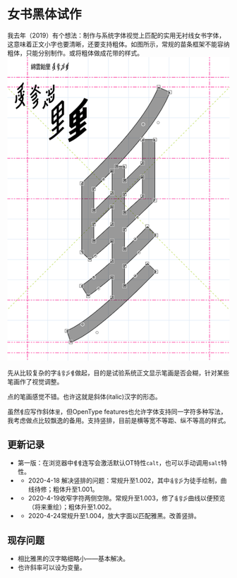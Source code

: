 # 女书黑体试作
我去年（2019）有个想法：制作与系统字体视觉上匹配的实用无衬线女书字体，这意味着正文小字也要清晰，还要支持粗体。如图所示，常规的苗条框架不能容纳粗体，只能分别制作。或将粗体做成花带的样式。
![Screenshots](/Sans/Screenshots.png)

先从比较复杂的字`𛊬𛉍𛊺𛉄`做起，目的是试验系统正文显示笔画是否会糊，针对某些笔画作了视觉调整。

点的笔画感觉不错。也许这就是斜体(italic)汉字的形态。

虽然`𛉄`应写作斜体`里`，但OpenType features也允许字体支持同一字符多种写法，我考虑做点比较飘逸的备用。支持竖排，目前是横等宽不等距、纵不等高的样式。

## 更新记录
* 第一版：在浏览器中`𛉄𛉄`连写会激活默认OT特性`calt`，也可以手动调用`salt`特性。
* * 2020-4-18 解决竖排的问题：常规升至1.002，其中`𛊬𛉍𛊺`为徒手绘制，曲线待修；粗体升至1.001。
* * 2020-4-19收窄字符两侧空隙。常规升至1.003，修了`𛊬𛉍𛊺`曲线以便预览（将来重绘）；粗体升至1.002。
* * 2020-4-24常规升至1.004，放大字面以匹配雅黑。改善竖排。

## 现存问题
* 相比雅黑的汉字略细略小——基本解决。
* 也许斜率可以设为变量。